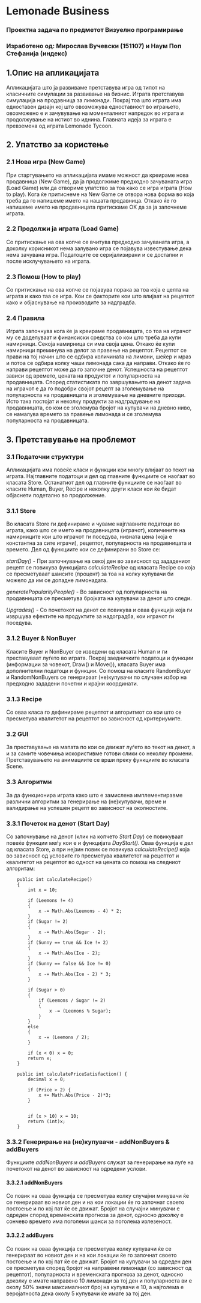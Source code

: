 # Lemonade Business
### Проектна задача по предметот Визуелно програмирање 
### Изработено од: Мирослав Вучевски (151107) и Наум Поп Стефанија (индекс)

## 1.Опис на апликацијата
   Апликацијата што ја развиваме претставува игра од типот на класичните симулации за развивање на бизнис. Играта претставува симулација на продавница за лимонади. Покрај тоа што играта има едноставен дизајн кој што овозможува едноставност во играњето, овозможено е и зачувување на моменталниот напредок во играта и продолжување на истиот во иднина. Главната идеја за играта е превземена од играта Lemonade Tycoon.

## 2. Упатство за користење

### 2.1 Нова игра (New Game)
   При стартувањето на апликацијата имаме можност да креираме нова продавница (New Game), да ја продолжиме предходно зачуваната игра (Load Game) или да отвориме упатство за тоа како се игра играта (How to play). Кога ќе притиснеме на New Game се отвора нова форма во која треба да го напишеме името на нашата продавница. Откако ќе го напишеме името на продавницата притискаме OK да за ја започнеме играта.

### 2.2 Продолжи ја играта (Load Game)
   Со притискање на ова копче се вчитува предходно зачуваната игра, а доколку корисникот нема залувано игра се појавува известување дека нема зачувана игра. Податоците се серијализирани и се достапни и после исклучувањето на играта.

### 2.3 Помош (How to play)
   Со притискање на ова копче се појавува порака за тоа која е целта на играта и како таа се игра. Кои се факторите кои што влијаат на рецептот како и објаснување на производите за надградба.
    
### 2.4 Правила
   Играта започнува кога ќе ја креираме продавницата, со тоа на играчот му се доделуваат и финансиски средства со кои што треба да купи намирници. Секоја намирница си има своја цена. Откако ќе купи намирници преминува на делот за правење на рецептот. Рецептот се прави на тој начин што се одбира количината на лимони, шеќер и мраз и потоа се одбира колку чаши лимонада сака да направи. Откако ќе го направи рецептот може да го започне денот. Успешноста на рецептот зависи од времето, цената на продуктот и популарноста на продавницата. Според статистиката по завршувањето на денот задача на играчот е да го подобри својот рецепт за зголемување на популарноста на продавницата и зголемување на дневните приходи. Исто така постојат и неколку продукти за надградување на продавницата, со кои се зголемува бројот на купувачи на дневно ниво, се намалува времето за правење лимонада и се зголемува популарноста на продавницата.
    
## 3. Претставување на проблемот

### 3.1 Податочни структури
   Апликацијата има повеќе класи и функции кои многу влијаат во текот на играта. Најглавните податоци и дел од главните функциите се наоѓаат во класата Store. Останатиот дел од главните функциите се наоѓаат во класите Human, Buyer, Recipe и неколку други класи кои ќе бидат објаснети подетално во продолжение.
   
### 3.1.1 Store
   Во класата Store ги дефинираме и чуваме најглавните податоци во играта, како што се името на продавницата (играчот), количините на намирниците кои што играчот ги поседува, нивната цена (која е константна за сите играчи), рецептот, популарноста на продавницата и времето.
   Дел од функциите кои се дефинирани во Store се:
   
   *startDay()* - При започнување на секој ден во зависност од зададениот рецепт се повикува функцијата *calculateRecipe* од класата Recipe со која се пресметуваат шансите (процент) за тоа на колку купувачи би можело да им се допадне лимонадата.  
   
   *generatePopularityPeople()* - Во зависност од популарноста на продавницата се пресметува бројката на купувачи за денот што следи.
   
   *Upgrades()* - Со почетокот на денот се повикува и оваа функција која ги извршува ефектите на продуктите за надоградба, кои играчот ги поседува.

### 3.1.2 Buyer & NonBuyer
   Класите Buyer и NonBuyer се изведени од класата Human и ги преставуваат луѓето во играта. Покрај заедничките податоци и функции (информации за човекот, Draw() и Move()), класата Buyer има дополнителни податоци и функции. 
   Со помош на класите RandomBuyer и RandomNonBuyers се генерираат (не)купувачи по случаен избор на предходно зададени почетни и крајни координати.
   
### 3.1.3 Recipe   
   Со оваа класа го дефинираме рецептот и алгоритмот со кои што се пресметува квалитетот на рецептот во зависност од критериумите.
   
### 3.2 GUI
   За преставување на мапата по кои се движат луѓето во текот на денот, а и за самите човечиња искористивме готови слики со неколку промени. Претставувањето на анимациите се врши преку функциите во класата Scene.
   
### 3.3 Алгоритми
   За да функционира играта како што е замислена имплементиравме различни алгоритми за генерирање на (не)купувачи, време и валидирање на успешен рецепт во зависност на околностите.
   
### 3.3.1 Почеток на денот (Start Day)  
   Со започнување на денот (клик на копчето *Start Day*) се повикуваат повеќе функции меѓу кои е и функцијата *DayStart()*. Оваа функција е дел од класата Store, а при нејзин повик се повикува *calculateRecipe()* која во зависност од условите го пресметува квалитетот на рецептот и квалитетот на рецептот во одност на цената со помош на следниот алгоритам:
 
        public int calculateRecipe()
        {
            int x = 10;

            if (Leemons != 4)
            {
                x -= Math.Abs(Leemons - 4) * 2;
            }
            if (Sugar != 2)
            {
                x -= Math.Abs(Sugar - 2);
            }
            if (Sunny == true && Ice != 2)
            {
                x -= Math.Abs(Ice - 2);
            }
            if (Sunny == false && Ice != 0)
            {
                x -= Math.Abs(Ice - 2) * 3;
            }

            if (Sugar > 0)
            {
                if (Leemons / Sugar != 2)
                {
                    x -= (Leemons % Sugar);
                }
            }
            else
            {
                x -= (Leemons / 2);
            }

            if (x < 0) x = 0;
            return x;
        }

        public int calculatePriceSatisfaction() {
            decimal x = 0;

            if (Price > 2) {
                x += Math.Abs(Price - 2)*3;
            }


            if (x > 10) x = 10;
            return (int)x;
        }
   
### 3.3.2 Генерирање на (не)купувачи - addNonBuyers & addBuyers
   Функциите *addNonBuyers* и *addBuyers* служат за генерирање на луѓе на почетокот на денот во зависност на одредени услови.
   
#### 3.3.2.1 addNonBuyers
   Со повик на оваа функција се пресметува колку случајни минувачи ќе се генерираат во новиот ден и на кои локации ќе го започнат своето постоење и по кој пат ќе се движат. Бројот на случајни минувачи е одреден според временската прогноза за денот, односно доколку е сончево времето има поголеми шанси за поголема излезеност.
   
#### 3.3.2.2 addBuyers
   Со повик на оваа функција се пресметува колку купувачи ќе се генерираат во новиот ден и на кои локации ќе го започнат своето постоење и по кој пат ќе се движат. Бројот на купувачи за одреден ден се пресметува според бројот на направени лимонади (со зависност од рецептот), популарноста и временската прогноза за денот, односно доколку е имате направено 10 лимонади за тој ден и популарноста ви е околу 50% значи максималниот број на купувачи е 10, а најголема е веројатноста дека околу 5 купувачи ќе имате за тој ден.
